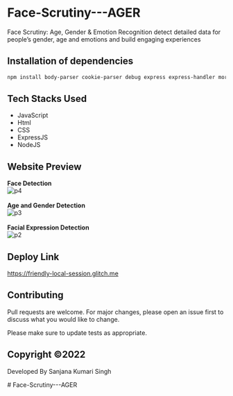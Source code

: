 # Face-Scrutiny---AGER

Face Scrutiny: Age, Gender & Emotion Recognition detect detailed data for
people’s gender, age and emotions
and build engaging experiences

## Installation of dependencies
```bash
npm install body-parser cookie-parser debug express express-handler morgan serve-favicon
```
## Tech Stacks Used
<ul>
  <li>JavaScript</li>
  <li>Html</li>
  <li>CSS</li>
  <li>ExpressJS</li>
  <li>NodeJS</li>
</ul> 

## Website Preview
<strong>Face Detection</strong><br>
![p4](https://user-images.githubusercontent.com/89686839/167397143-5c60580b-2c10-459c-9f51-5d5907f8fc8a.png)
<br><br>
<strong>Age and Gender Detection</strong><br>
![p3](https://user-images.githubusercontent.com/89686839/167397425-d30c6d63-44c4-4db7-b67c-b14e1d477a06.png)
<br><br>
<strong>Facial Expression Detection</strong><br>
![p2](https://user-images.githubusercontent.com/89686839/167397590-517467e6-00d0-43ed-87e7-c2dc77d66073.png)

## Deploy Link
https://friendly-local-session.glitch.me

## Contributing
Pull requests are welcome. For major changes, please open an issue first to discuss what you would like to change.

Please make sure to update tests as appropriate.

## Copyright ©2022
Developed By Sanjana Kumari Singh

#   F a c e - S c r u t i n y - - - A G E R  
 